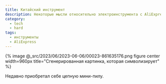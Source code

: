 ```yaml
---
title: Китайский инструмент
description: Некоторые мысли относительно электроинструмента с Ali­Express
category:
  - tech
  - hard
tags:
  - инструменты
  - AliExpress
---
```

{% image @_src/2023/06/2023-06-06/00023-861635176.png figure center width=960px title="Сгенерированная картинка, которая символизирует" %}

Недавно приобретал себе цепную мини-пилу.
